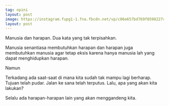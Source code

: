 ```yaml
---
tag: opini
layout: post
image: https://instagram.fupg1-1.fna.fbcdn.net/vp/c06e657bd769f0598227c82903900a16/5CFA5810/t51.2885-15/e35/51059405_2061978543871866_8030640845246358873_n.jpg?_nc_ht=instagram.fupg1-1.fna.fbcdn.net&_nc_cat=106
layout: post
---
```


Manusia dan harapan. Dua kata yang tak terpisahkan.

Manusia senantiasa membutuhkan harapan dan harapan juga membutuhkan manusia agar tetap eksis karena hanya manusia lah yang dapat menghidupkan harapan.

Namun

Terkadang ada saat-saat di mana kita sudah tak mampu lagi berharap. Tujuan telah pudar. Jalan ke sana telah terputus. Lalu, apa yang akan kita lakukan?

Selalu ada harapan-harapan lain yang akan menggandeng kita.